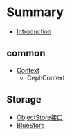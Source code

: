 # Summary

* [Introduction](README.md)

## common

* [Context](common/cephcontext.md)
  * CephContext

## Storage

* [ObjectStore接口](chapter1/objectstorejie-kou.md)
* [BlueStore](chapter1.md)

